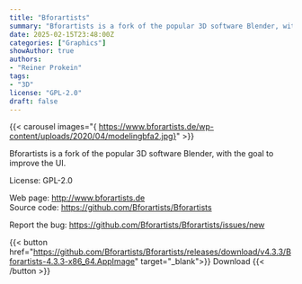 ```yaml
---
title: "Bforartists"
summary: "Bforartists is a fork of the popular 3D software Blender, with the goal to improve the UI"
date: 2025-02-15T23:48:00Z
categories: ["Graphics"]
showAuthor: true
authors:
- "Reiner Prokein"
tags: 
- "3D"
license: "GPL-2.0"
draft: false
---
```


{{< carousel images="{ https://www.bforartists.de/wp-content/uploads/2020/04/modelingbfa2.jpg}" >}}

Bforartists is a fork of the popular 3D software Blender, with the goal to improve the UI.

License: GPL-2.0

Web page: <http://www.bforartists.de>  
Source code: <https://github.com/Bforartists/Bforartists>

Report the bug: <https://github.com/Bforartists/Bforartists/issues/new>  

{{< button href="https://github.com/Bforartists/Bforartists/releases/download/v4.3.3/Bforartists-4.3.3-x86_64.AppImage" target="_blank">}}
Download
{{< /button >}}